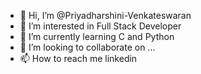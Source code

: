 - 👋 Hi, I’m @Priyadharshini-Venkateswaran
- 👀 I’m interested in Full Stack Developer
- 🌱 I’m currently learning C and Python
- 💞️ I’m looking to collaborate on ...
- 📫 How to reach me linkedin
<!---
Priyadharshini-venkateswaran/Priyadharshini-venkateswaran is a ✨ special ✨ repository because its `README.md` (this file) appears on your GitHub profile.
You can click the Preview link to take a look at your changes.
--->
